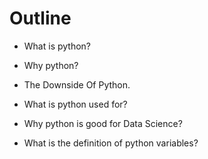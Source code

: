 # Outline

* What is python?
* Why python?
* The Downside Of Python.
* What is python used for?
* Why python is good for Data Science?

* What is the definition of python variables?

